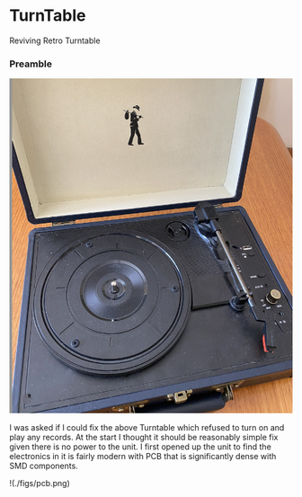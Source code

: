 # TurnTable
Reviving Retro Turntable

### Preamble
<img src="./figs/lp.png"></img>

I was asked if I could fix the above Turntable which refused to turn on and play 
any records. At the start I thought it should be reasonably simple fix given there
is no power to the unit. I first opened up the unit to find the electronics in it
is fairly modern with PCB that is significantly dense with SMD components.

!(./figs/pcb.png)
